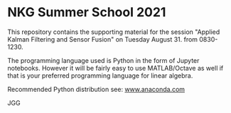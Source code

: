 # NKG Summer School 2021

This repository contains the supporting material for the session "Applied Kalman Filtering and Sensor Fusion" on Tuesday August 31. from 0830-1230.

The programming language used is Python in the form of Jupyter notebooks. However it will be fairly easy to use MATLAB/Octave as well if that is your preferred programming language for linear algebra.

Recommended Python distribution see: www.anaconda.com

JGG
